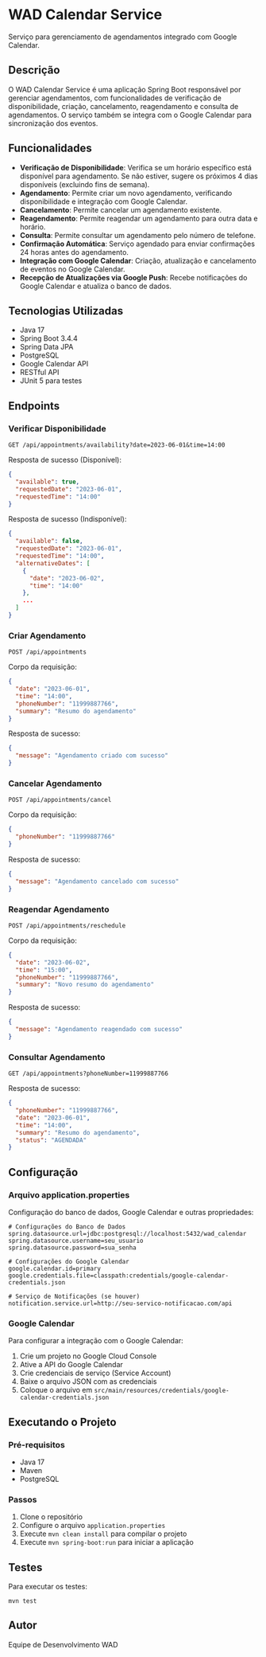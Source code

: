 # WAD Calendar Service

Serviço para gerenciamento de agendamentos integrado com Google Calendar.

## Descrição

O WAD Calendar Service é uma aplicação Spring Boot responsável por gerenciar agendamentos, com funcionalidades de verificação de disponibilidade, criação, cancelamento, reagendamento e consulta de agendamentos. O serviço também se integra com o Google Calendar para sincronização dos eventos.

## Funcionalidades

- **Verificação de Disponibilidade**: Verifica se um horário específico está disponível para agendamento. Se não estiver, sugere os próximos 4 dias disponíveis (excluindo fins de semana).
- **Agendamento**: Permite criar um novo agendamento, verificando disponibilidade e integração com Google Calendar.
- **Cancelamento**: Permite cancelar um agendamento existente.
- **Reagendamento**: Permite reagendar um agendamento para outra data e horário.
- **Consulta**: Permite consultar um agendamento pelo número de telefone.
- **Confirmação Automática**: Serviço agendado para enviar confirmações 24 horas antes do agendamento.
- **Integração com Google Calendar**: Criação, atualização e cancelamento de eventos no Google Calendar.
- **Recepção de Atualizações via Google Push**: Recebe notificações do Google Calendar e atualiza o banco de dados.

## Tecnologias Utilizadas

- Java 17
- Spring Boot 3.4.4
- Spring Data JPA
- PostgreSQL
- Google Calendar API
- RESTful API
- JUnit 5 para testes

## Endpoints

### Verificar Disponibilidade
```
GET /api/appointments/availability?date=2023-06-01&time=14:00
```
Resposta de sucesso (Disponível):
```json
{
  "available": true,
  "requestedDate": "2023-06-01",
  "requestedTime": "14:00"
}
```
Resposta de sucesso (Indisponível):
```json
{
  "available": false,
  "requestedDate": "2023-06-01",
  "requestedTime": "14:00",
  "alternativeDates": [
    {
      "date": "2023-06-02",
      "time": "14:00"
    },
    ...
  ]
}
```

### Criar Agendamento
```
POST /api/appointments
```
Corpo da requisição:
```json
{
  "date": "2023-06-01",
  "time": "14:00",
  "phoneNumber": "11999887766",
  "summary": "Resumo do agendamento"
}
```
Resposta de sucesso:
```json
{
  "message": "Agendamento criado com sucesso"
}
```

### Cancelar Agendamento
```
POST /api/appointments/cancel
```
Corpo da requisição:
```json
{
  "phoneNumber": "11999887766"
}
```
Resposta de sucesso:
```json
{
  "message": "Agendamento cancelado com sucesso"
}
```

### Reagendar Agendamento
```
POST /api/appointments/reschedule
```
Corpo da requisição:
```json
{
  "date": "2023-06-02",
  "time": "15:00",
  "phoneNumber": "11999887766",
  "summary": "Novo resumo do agendamento"
}
```
Resposta de sucesso:
```json
{
  "message": "Agendamento reagendado com sucesso"
}
```

### Consultar Agendamento
```
GET /api/appointments?phoneNumber=11999887766
```
Resposta de sucesso:
```json
{
  "phoneNumber": "11999887766",
  "date": "2023-06-01",
  "time": "14:00",
  "summary": "Resumo do agendamento",
  "status": "AGENDADA"
}
```

## Configuração

### Arquivo application.properties

Configuração do banco de dados, Google Calendar e outras propriedades:

```properties
# Configurações do Banco de Dados
spring.datasource.url=jdbc:postgresql://localhost:5432/wad_calendar
spring.datasource.username=seu_usuario
spring.datasource.password=sua_senha

# Configurações do Google Calendar
google.calendar.id=primary
google.credentials.file=classpath:credentials/google-calendar-credentials.json

# Serviço de Notificações (se houver)
notification.service.url=http://seu-servico-notificacao.com/api
```

### Google Calendar

Para configurar a integração com o Google Calendar:

1. Crie um projeto no Google Cloud Console
2. Ative a API do Google Calendar
3. Crie credenciais de serviço (Service Account)
4. Baixe o arquivo JSON com as credenciais
5. Coloque o arquivo em `src/main/resources/credentials/google-calendar-credentials.json`

## Executando o Projeto

### Pré-requisitos
- Java 17
- Maven
- PostgreSQL

### Passos
1. Clone o repositório
2. Configure o arquivo `application.properties`
3. Execute `mvn clean install` para compilar o projeto
4. Execute `mvn spring-boot:run` para iniciar a aplicação

## Testes

Para executar os testes:
```
mvn test
```

## Autor

Equipe de Desenvolvimento WAD
